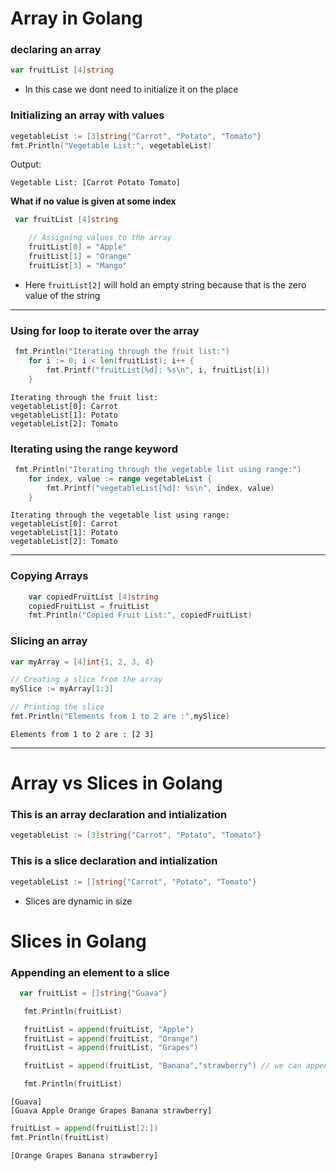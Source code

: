 # Array in Golang
### declaring an array
```go
var fruitList [4]string 
```
- In this case we dont need to initialize it on the place 

### Initializing an array with values
```go
vegetableList := [3]string{"Carrot", "Potato", "Tomato"}
fmt.Println("Vegetable List:", vegetableList)
```

Output:
```
Vegetable List: [Carrot Potato Tomato]
```
**What if no value is given at some index**
```go
 var fruitList [4]string 

    // Assigning values to the array
    fruitList[0] = "Apple"
    fruitList[1] = "Orange"
    fruitList[3] = "Mango"

```
- Here `fruitList[2]` will hold an empty string because that is the zero value of the string
--------------------------------------------------------------------------------------------
### Using for loop to iterate over the array
```go
 fmt.Println("Iterating through the fruit list:")
    for i := 0; i < len(fruitList); i++ {
        fmt.Printf("fruitList[%d]: %s\n", i, fruitList[i])
    }
```
```
Iterating through the fruit list:
vegetableList[0]: Carrot
vegetableList[1]: Potato
vegetableList[2]: Tomato
```


### Iterating using the range keyword
```go
 fmt.Println("Iterating through the vegetable list using range:")
    for index, value := range vegetableList {
        fmt.Printf("vegetableList[%d]: %s\n", index, value)
    }
```

```
Iterating through the vegetable list using range:
vegetableList[0]: Carrot
vegetableList[1]: Potato
vegetableList[2]: Tomato
```

--------------------------------------------------------------------------------------------

### Copying Arrays
```go
    var copiedFruitList [4]string
    copiedFruitList = fruitList
    fmt.Println("Copied Fruit List:", copiedFruitList)

```

### Slicing an array
```go
var myArray = [4]int{1, 2, 3, 4}

// Creating a slice from the array
mySlice := myArray[1:3]

// Printing the slice
fmt.Println("Elements from 1 to 2 are :",mySlice) 
```
```
Elements from 1 to 2 are : [2 3]
```
----------------------------------------------------------------------------------------------------------


# Array vs Slices in Golang
### This is an array declaration and intialization
```go
vegetableList := [3]string{"Carrot", "Potato", "Tomato"}

```

### This is a slice declaration and intialization
```go
vegetableList := []string{"Carrot", "Potato", "Tomato"}

```
* Slices are dynamic in size 


# Slices in Golang


### Appending an element to a slice
```go
  var fruitList = []string{"Guava"}

   fmt.Println(fruitList)

   fruitList = append(fruitList, "Apple")
   fruitList = append(fruitList, "Orange")
   fruitList = append(fruitList, "Grapes")

   fruitList = append(fruitList, "Banana","strawberry") // we can append multiple elements

   fmt.Println(fruitList)
```
```
[Guava]
[Guava Apple Orange Grapes Banana strawberry]
```


```go
fruitList = append(fruitList[2:])
fmt.Println(fruitList)
```

```
[Orange Grapes Banana strawberry]
```